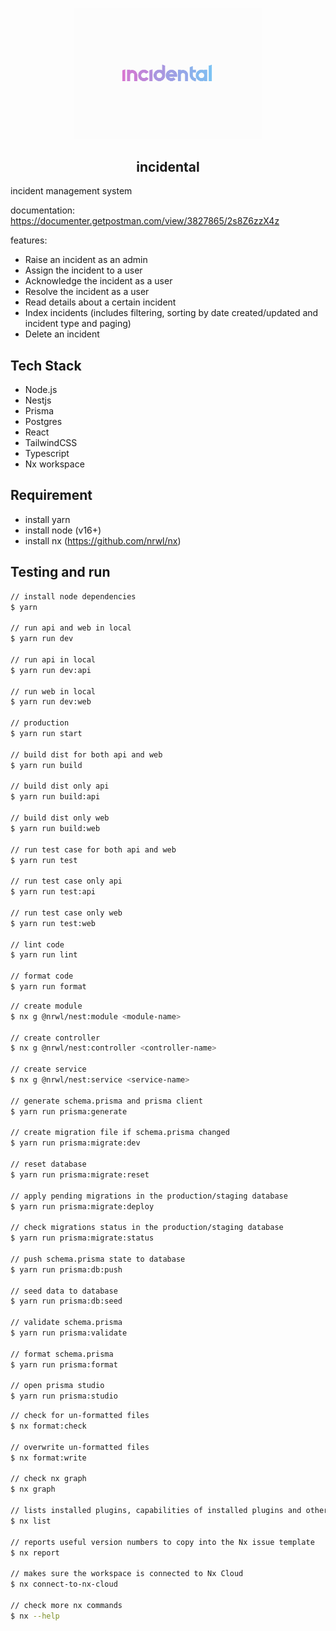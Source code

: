 <p align="center">
  <img width="300px" src="https://github.com/yeukfei02/incidental/blob/main/readme-icon.png"><br/>
  <h2 align="center">incidental</h2>
</p>

incident management system

documentation: <https://documenter.getpostman.com/view/3827865/2s8Z6zzX4z>

features:

- Raise an incident as an admin
- Assign the incident to a user
- Acknowledge the incident as a user
- Resolve the incident as a user
- Read details about a certain incident
- Index incidents (includes filtering, sorting by date created/updated and incident type
  and paging)
- Delete an incident

## Tech Stack

- Node.js
- Nestjs
- Prisma
- Postgres
- React
- TailwindCSS
- Typescript
- Nx workspace

## Requirement

- install yarn
- install node (v16+)
- install nx (<https://github.com/nrwl/nx>)

## Testing and run

```zsh
// install node dependencies
$ yarn

// run api and web in local
$ yarn run dev

// run api in local
$ yarn run dev:api

// run web in local
$ yarn run dev:web

// production
$ yarn run start

// build dist for both api and web
$ yarn run build

// build dist only api
$ yarn run build:api

// build dist only web
$ yarn run build:web

// run test case for both api and web
$ yarn run test

// run test case only api
$ yarn run test:api

// run test case only web
$ yarn run test:web

// lint code
$ yarn run lint

// format code
$ yarn run format
```

```zsh
// create module
$ nx g @nrwl/nest:module <module-name>

// create controller
$ nx g @nrwl/nest:controller <controller-name>

// create service
$ nx g @nrwl/nest:service <service-name>

// generate schema.prisma and prisma client
$ yarn run prisma:generate

// create migration file if schema.prisma changed
$ yarn run prisma:migrate:dev

// reset database
$ yarn run prisma:migrate:reset

// apply pending migrations in the production/staging database
$ yarn run prisma:migrate:deploy

// check migrations status in the production/staging database
$ yarn run prisma:migrate:status

// push schema.prisma state to database
$ yarn run prisma:db:push

// seed data to database
$ yarn run prisma:db:seed

// validate schema.prisma
$ yarn run prisma:validate

// format schema.prisma
$ yarn run prisma:format

// open prisma studio
$ yarn run prisma:studio
```

```zsh
// check for un-formatted files
$ nx format:check

// overwrite un-formatted files
$ nx format:write

// check nx graph
$ nx graph

// lists installed plugins, capabilities of installed plugins and other available plugins.
$ nx list

// reports useful version numbers to copy into the Nx issue template
$ nx report

// makes sure the workspace is connected to Nx Cloud
$ nx connect-to-nx-cloud

// check more nx commands
$ nx --help
```
